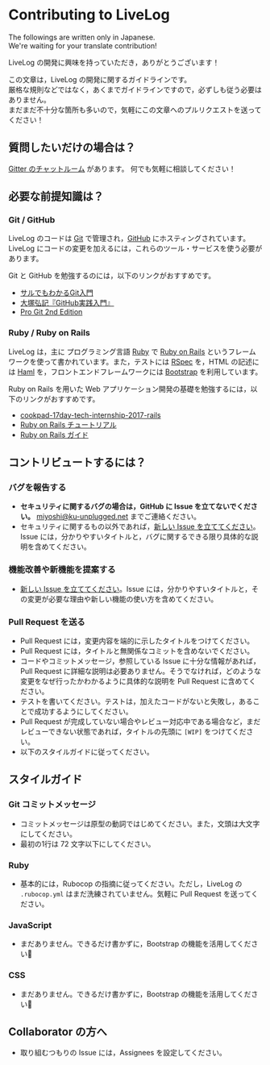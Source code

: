 # Contributing to LiveLog

The followings are written only in Japanese.  
We're waiting for your translate contribution!

LiveLog の開発に興味を持っていただき，ありがとうございます！

この文章は，LiveLog の開発に関するガイドラインです。  
厳格な規則などではなく，あくまでガイドラインですので，必ずしも従う必要はありません。  
まだまだ不十分な箇所も多いので，気軽にこの文章へのプルリクエストを送ってください！

## 質問したいだけの場合は？

[Gitter のチャットルーム](https://gitter.im/ku-unplugged-livelog/Lobby) があります。
何でも気軽に相談してください！

## 必要な前提知識は？

### Git / GitHub

LiveLog のコードは [Git](https://git-scm.com/) で管理され，[GitHub](https://github.com/) にホスティングされています。LiveLog にコードの変更を加えるには，これらのツール・サービスを使う必要があります。

Git と GitHub を勉強するのには，以下のリンクがおすすめです。

- [サルでもわかるGit入門](http://www.backlog.jp/git-guide/)
- [大塚弘記『GitHub実践入門』](http://amzn.to/2gBtlRK)
- [Pro Git 2nd Edition](https://git-scm.com/book/ja/v2)

### Ruby / Ruby on Rails

LiveLog は，主に プログラミング言語 [Ruby](https://www.ruby-lang.org/ja/) で [Ruby on Rails](http://rubyonrails.org/) というフレームワークを使って書かれています。また，テストには [RSpec](http://rspec.info/) を，HTML の記述には [Haml](http://haml.info/) を，フロントエンドフレームワークには [Bootstrap](http://getbootstrap.com/) を利用しています。

Ruby on Rails を用いた Web アプリケーション開発の基礎を勉強するには，以下のリンクがおすすめです。

- [cookpad-17day-tech-internship-2017-rails](https://speakerdeck.com/moro/cookpad-17day-tech-internship-2017-rails)
- [Ruby on Rails チュートリアル](http://railstutorial.jp/)
- [Ruby on Rails ガイド](http://railsguides.jp/)

## コントリビュートするには？

### バグを報告する

- **セキュリティに関するバグの場合は，GitHub に Issue を立てないでください。** miyoshi@ku-unplugged.net までご連絡ください。
- セキュリティに関するもの以外であれば，[新しい Issue を立ててください](https://github.com/rails/rails/issues/new)。Issue には，分かりやすいタイトルと，バグに関するできる限り具体的な説明を含めてください。

### 機能改善や新機能を提案する

- [新しい Issue を立ててください](https://github.com/rails/rails/issues/new)。Issue には，分かりやすいタイトルと，その変更が必要な理由や新しい機能の使い方を含めてください。

### Pull Request を送る

- Pull Request には，変更内容を端的に示したタイトルをつけてください。
- Pull Request には，タイトルと無関係なコミットを含めないでください。
- コードやコミットメッセージ，参照している Issue に十分な情報があれば，Pull Request に詳細な説明は必要ありません。そうでなければ，どのような変更をなぜ行ったかわかるように具体的な説明を Pull Request に含めてください。
- テストを書いてください。テストは，加えたコードがないと失敗し，あることで成功するようにしてください。
- Pull Request が完成していない場合やレビュー対応中である場合など，まだレビューできない状態であれば，タイトルの先頭に `[WIP]` をつけてください。
- 以下のスタイルガイドに従ってください。

## スタイルガイド

### Git コミットメッセージ

- コミットメッセージは原型の動詞ではじめてください。また，文頭は大文字にしてください。
- 最初の1行は 72 文字以下にしてください。

### Ruby

- 基本的には，Rubocop の指摘に従ってください。ただし，LiveLog の `.rubocop.yml` はまだ洗練されていません。気軽に Pull Request を送ってください。

### JavaScript

- まだありません。できるだけ書かずに，Bootstrap の機能を活用してください🙏

### CSS

- まだありません。できるだけ書かずに，Bootstrap の機能を活用してください🙏

## Collaborator の方へ

- 取り組むつもりの Issue には，Assignees を設定してください。
